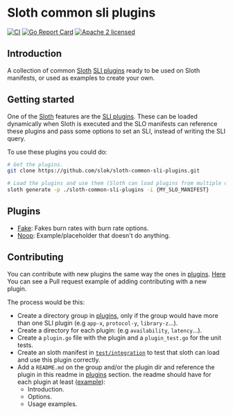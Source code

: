 # Sloth common sli plugins

[![CI](https://github.com/slok/sloth-common-sli-plugins/actions/workflows/ci.yaml/badge.svg?branch=main)](https://github.com/slok/sloth-common-sli-plugins/actions/workflows/ci.yaml)
[![Go Report Card](https://goreportcard.com/badge/github.com/slok/sloth-common-sli-plugins)](https://goreportcard.com/report/github.com/slok/sloth-common-sli-plugins)
[![Apache 2 licensed](https://img.shields.io/badge/license-Apache2-blue.svg)](https://raw.githubusercontent.com/slok/sloth-common-sli-plugins/master/LICENSE)

## Introduction

A collection of common [Sloth] [SLI plugins][sli-plugins] ready to be used on Sloth manifests, or used as examples to create your own.

## Getting started

One of the [Sloth] features are the [SLI plugins][sli-plugins]. These can be loaded dynamically when Sloth is executed and the SLO manifests can reference these plugins and pass some options to set an SLI, instead of writing the SLI query.

To use these plugins you could do:

```bash
# Get the plugins.
git clone https://github.com/slok/sloth-common-sli-plugins.git

# Load the plugins and use them (Sloth can load plugins from multiple dirs).
sloth generate -p ./sloth-common-sli-plugins -i {MY_SLO_MANIFEST}
```

## Plugins

- [Fake](./plugins/fake): Fakes burn rates with burn rate options.
- [Noop](./plugins/noop): Example/placeholder that doesn't do anything.

## Contributing

You can contribute with new plugins the same way the ones in [plugins](./plugins). [Here][plugin-pr-eg] You can see a Pull request example of adding contributing with a new plugin.

The process would be this:

- Create a directory group in [plugins](./plugins), only if the group would have more than one SLI plugin (e.g `app-x`, `protocol-y`, `library-z`...).
- Create a directory for each plugin: (e.g `availability`, `latency`...).
- Create a `plugin.go` file with the plugin and a `plugin_test.go` for the unit tests.
- Create an sloth manifest in [`test/integration`](./test/integration) to test that sloth can load and use this plugin correctly.
- Add a `README.md` on the group and/or the plugin dir and reference the plugin in this readme in [plugins](#plugins) section. the readme should have for each plugin at least ([example](./plugins/noop/README.md)):
  - Introduction.
  - Options.
  - Usage examples.

[sloth]: https://github.com/slok/sloth
[sli-plugins]: https://github.com/slok/sloth#sli-plugins
[plugin-pr-eg]: https://github.com/slok/sloth-common-sli-plugins/pull/4
